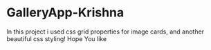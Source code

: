 # GalleryApp-Krishna
In this project i used css grid properties for image cards, and another beautiful css styling! Hope You like
